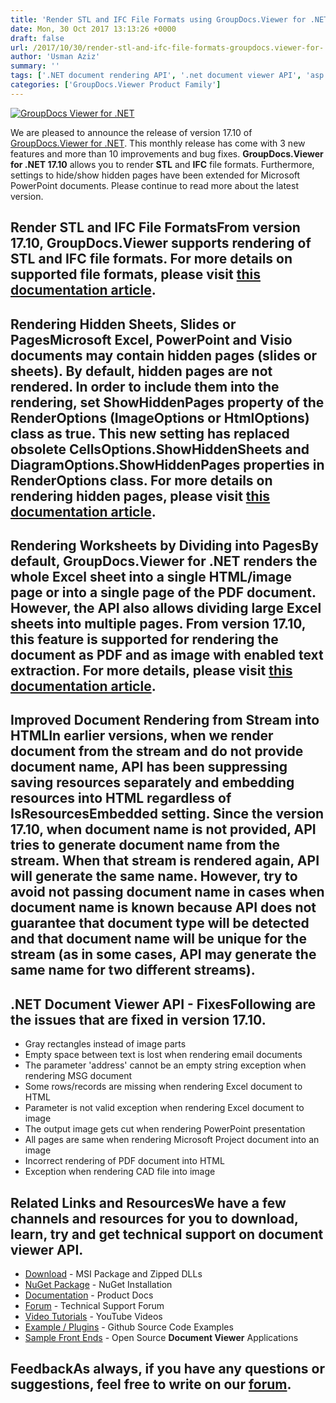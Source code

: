 ```yaml
---
title: 'Render STL and IFC File Formats using GroupDocs.Viewer for .NET 17.10'
date: Mon, 30 Oct 2017 13:13:26 +0000
draft: false
url: /2017/10/30/render-stl-and-ifc-file-formats-groupdocs.viewer-for-.net-17.10/
author: 'Usman Aziz'
summary: ''
tags: ['.NET document rendering API', '.net document viewer API', 'asp.net document viewer API', 'asp.net pdf viewer', 'document viewer API for .net', 'GroupDocs.Viewer for .NET Releases']
categories: ['GroupDocs.Viewer Product Family']
---
```


[![GroupDocs Viewer for .NET](https://blog.groupdocs.com/wp-content/uploads/sites/4/2016/11/groupdocs-viewer-net.png)](https://www.groupdocs.com/products/viewer/net)

We are pleased to announce the release of version 17.10 of [GroupDocs.Viewer for .NET](https://www.groupdocs.com/products/viewer/net). This monthly release has come with 3 new features and more than 10 improvements and bug fixes. **GroupDocs.Viewer for .NET 17.10** allows you to render **STL** and **IFC** file formats. Furthermore, settings to hide/show hidden pages have been extended for Microsoft PowerPoint documents. Please continue to read more about the latest version.

## Render STL and IFC File FormatsFrom version 17.10, GroupDocs.Viewer supports rendering of STL and IFC file formats. For more details on supported file formats, please visit [this documentation article](https://docs.groupdocs.com/display/viewernet/Supported+Document+Formats "GroupDocs.Viewer File Formats").

## Rendering Hidden Sheets, Slides or PagesMicrosoft Excel, PowerPoint and Visio documents may contain hidden pages (slides or sheets). By default, hidden pages are not rendered. In order to include them into the rendering, set **ShowHiddenPages** property of the **RenderOptions** (ImageOptions or HtmlOptions) class as true. This new setting has replaced obsolete **CellsOptions.ShowHiddenSheets** and **DiagramOptions.ShowHiddenPages** properties in **RenderOptions** class. For more details on rendering hidden pages, please visit [this documentation article](https://docs.groupdocs.com/viewer/net "GroupDocs.Viewer Hidden Pages").

## Rendering Worksheets by Dividing into PagesBy default, GroupDocs.Viewer for .NET renders the whole Excel sheet into a single HTML/image page or into a single page of the PDF document. However, the API also allows dividing large Excel sheets into multiple pages. From version 17.10, this feature is supported for rendering the document as PDF and as image with enabled text extraction. For more details, please visit [this documentation article](https://docs.groupdocs.com/viewer/net "GroupDocs.Viewer").

## Improved Document Rendering from Stream into HTMLIn earlier versions, when we render document from the stream and do not provide document name, API has been suppressing saving resources separately and embedding resources into HTML regardless of IsResourcesEmbedded setting. Since the version 17.10, when document name is not provided, API tries to generate document name from the stream. When that stream is rendered again, API will generate the same name. However, try to avoid not passing document name in cases when document name is known because API does not guarantee that document type will be detected and that document name will be unique for the stream (as in some cases, API may generate the same name for two different streams).

## .NET Document Viewer API - FixesFollowing are the issues that are fixed in version 17.10.

*   Gray rectangles instead of image parts
*   Empty space between text is lost when rendering email documents
*   The parameter 'address' cannot be an empty string exception when rendering MSG document
*   Some rows/records are missing when rendering Excel document to HTML
*   Parameter is not valid exception when rendering Excel document to image
*   The output image gets cut when rendering PowerPoint presentation
*   All pages are same when rendering Microsoft Project document into an image
*   Incorrect rendering of PDF document into HTML
*   Exception when rendering CAD file into image

## Related Links and ResourcesWe have a few channels and resources for you to download, learn, try and get technical support on **document viewer API**.

*   [Download](http://downloads.groupdocs.com/viewer/net "Download API") - MSI Package and Zipped DLLs
*   [NuGet Package](https://www.nuget.org/packages/GroupDocs.Viewer/ "Install from NuGet Package") - NuGet Installation
*   [Documentation](https://docs.groupdocs.com/viewer/net "Document Viewer API Documentation ") - Product Docs
*   [Forum](https://forum.groupdocs.com/c/viewer "Technical Support Forum") - Technical Support Forum
*   [Video Tutorials](https://www.youtube.com/watch?v=oqh4nROLRsY&list=PL25CTxMCj5vPVahuYtHx0uscArNA595GK "GroupDocs.Viewer video tutorials") - YouTube Videos
*   [Example / Plugins](https://github.com/groupdocs-viewer/GroupDocs.Viewer-for-.NET "download example project and front ends") - Github Source Code Examples
*   [Sample Front Ends](https://github.com/groupdocs-viewer/ "Open Source Document Viewer Applications") - Open Source **Document Viewer** Applications

## FeedbackAs always, if you have any questions or suggestions, feel free to write on our [forum](https://forum.groupdocs.com/c/viewer "Technical Support Forum").





